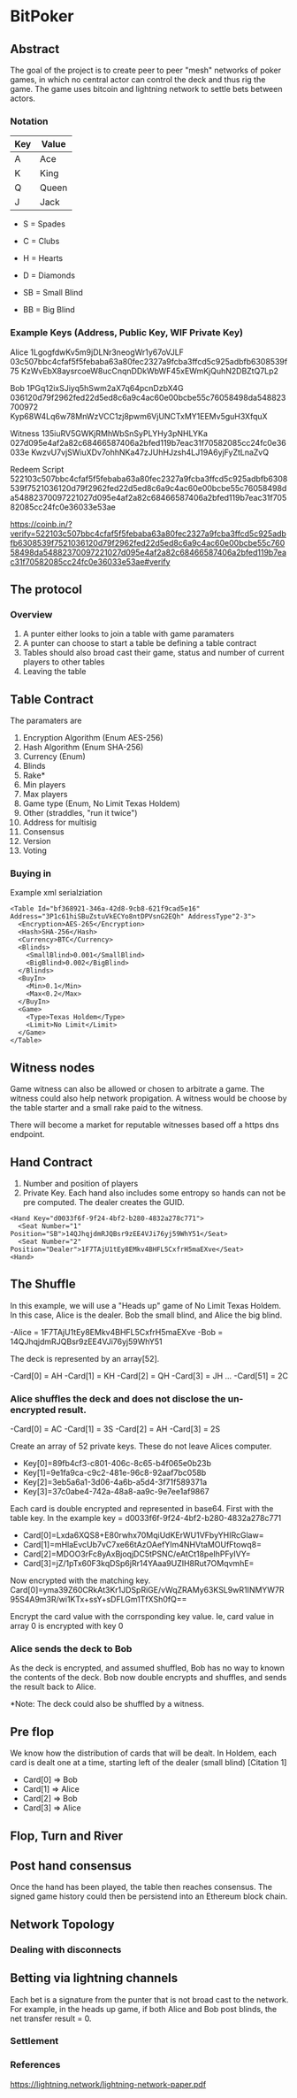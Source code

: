 # BitPoker

## Abstract
The goal of the project is to create peer to peer "mesh" networks of poker games, in which no central actor can control the deck and thus rig the game.  The game uses bitcoin and lightning network to settle bets between actors.

### Notation
| Key  | Value |
| ------------- | ------------- |
| A  | Ace  |
| K  | King  |
| Q  | Queen |
| J  | Jack  |

- S = Spades
- C = Clubs
- H = Hearts
- D = Diamonds

- SB = Small Blind
- BB = Big Blind

### Example Keys (Address, Public Key, WIF Private Key)
Alice 1LgogfdwKv5m9jDLNr3neogWr1y67oVJLF 03c507bbc4cfaf5f5febaba63a80fec2327a9fcba3ffcd5c925adbfb6308539f75 KzWvEbX8aysrcoeW8ucCnqnDDkWbWF45xEWmKjQuhN2DBZtQ7Lp2

Bob 1PGq12ixSJiyq5hSwm2aX7q64pcnDzbX4G 036120d79f2962fed22d5ed8c6a9c4ac60e00bcbe55c76058498da548823700972 Kyp68W4Lq6w78MnWzVCC1zj8pwm6VjUNCTxMY1EEMv5guH3XfquX

Witness 135iuRV5GWKjRMhWbSnSyPLYHy3pNHLYKa 027d095e4af2a82c68466587406a2bfed119b7eac31f70582085cc24fc0e36033e KwzvU7vjSWiuXDv7ohhNKa47zJUhHJzsh4LJ19A6yjFyZtLnaZvQ

Redeem Script 522103c507bbc4cfaf5f5febaba63a80fec2327a9fcba3ffcd5c925adbfb6308539f7521036120d79f2962fed22d5ed8c6a9c4ac60e00bcbe55c76058498da54882370097221027d095e4af2a82c68466587406a2bfed119b7eac31f70582085cc24fc0e36033e53ae

https://coinb.in/?verify=522103c507bbc4cfaf5f5febaba63a80fec2327a9fcba3ffcd5c925adbfb6308539f7521036120d79f2962fed22d5ed8c6a9c4ac60e00bcbe55c76058498da54882370097221027d095e4af2a82c68466587406a2bfed119b7eac31f70582085cc24fc0e36033e53ae#verify

## The protocol

### Overview
1.  A punter either looks to join a table with game paramaters
2.  A punter can choose to start a table be defining a table contract
3.  Tables should also broad cast their game, status and number of current players to other tables
4.  Leaving the table

## Table Contract
The paramaters are 
1.  Encryption Algorithm (Enum AES-256)
2.  Hash Algorithm (Enum SHA-256)
3.  Currency (Enum)
3.  Blinds
4.  Rake*
5.  Min players
6.  Max players
7.  Game type (Enum, No Limit Texas Holdem)
8.  Other (straddles, "run it twice")
9.  Address for multisig
10.  Consensus
11.  Version
12.  Voting

### Buying in

Example xml serialziation
```
<Table Id="bf368921-346a-42d8-9cb8-621f9cad5e16" Address="3P1c61hiSBuZstuVkECYo8ntDPVsnG2EQh" AddressType"2-3">
  <Encryption>AES-265</Encryption>
  <Hash>SHA-256</Hash>
  <Currency>BTC</Currency>
  <Blinds>
    <SmallBlind>0.001</SmallBlind>
    <BigBlind>0.002</BigBlind>
  </Blinds>
  <BuyIn>
    <Min>0.1</Min>
    <Max<0.2</Max>
  </BuyIn>
  <Game>
    <Type>Texas Holdem</Type>
    <Limit>No Limit</Limit>
  </Game>
</Table>
```

## Witness nodes
Game witness can also be allowed or chosen to arbitrate a game.  The witness could also help network propigation.  A witness would be choose by the table starter and a small rake paid to the witness.

There will become a market for reputable witnesses based off a https dns endpoint.

## Hand Contract
1.  Number and position of players
2.  Private Key.  Each hand also includes some entropy so hands can not be pre computed.  The dealer creates the GUID.

```
<Hand Key="d0033f6f-9f24-4bf2-b280-4832a278c771">
  <Seat Number="1" Position="SB">14QJhqjdmRJQBsr9zEE4VJi76yj59WhY51</Seat>
  <Seat Number="2" Position="Dealer">1F7TAjU1tEy8EMkv4BHFL5CxfrH5maEXve</Seat>
<Hand>
```

## The Shuffle
In this example, we will use a "Heads up" game of No Limit Texas Holdem.  In this case, Alice is the dealer.  Bob the small blind, and Alice the big blind.

-Alice = 1F7TAjU1tEy8EMkv4BHFL5CxfrH5maEXve
-Bob = 14QJhqjdmRJQBsr9zEE4VJi76yj59WhY51

The deck is represented by an array[52].  

-Card[0] = AH
-Card[1] = KH
-Card[2] = QH
-Card[3] = JH
...
-Card[51] = 2C

### Alice shuffles the deck and does not disclose the un-encrypted result.
-Card[0] = AC
-Card[1] = 3S
-Card[2] = AH
-Card[3] = 2S

Create an array of 52 private keys.  These do not leave Alices computer.
- Key[0]=89fb4cf3-c801-406c-8c65-b4f065e0b23b
- Key[1]=9e1fa9ca-c9c2-481e-96c8-92aaf7bc058b
- Key[2]=3eb5a6a1-3d06-4a6b-a5d4-3f71f589371a
- Key[3]=37c0abe4-742a-48a8-aa9c-9e7ee1af9867

Each card is double encrypted and represented in base64.  First with the table key.  In the example key = d0033f6f-9f24-4bf2-b280-4832a278c771
- Card[0]=Lxda6XQS8+E80rwhx70MqiUdKErWU1VFbyYHIRcGlaw=
- Card[1]=mHlaEvcUb7vC7xe66tAzOAefYIm4NHVtaMOUfFtowq8=
- Card[2]=MDOO3rFc8yAxBjoqjDC5tPSNC/eAtCt18peIhPFyIVY=
- Card[3]=jZ/1pTx60F3kqDSp6jRr14YAaa9UZIH8Rut7OMqvmhE=

Now encrypted with the matching key.
Card[0]=yma39Z60CRkAt3Kr1JDSpRiGE/vWqZRAMy63KSL9wR1INMYW7R95S4A9m3R/wi1KTx+ssY+sDFLGm1TfXSh0fQ==

Encrypt the card value with the corrsponding key value.  Ie, card value in array 0 is encrypted with key 0

### Alice sends the deck to Bob
As the deck is encrypted, and assumed shuffled, Bob has no way to known the contents of the deck.  Bob now double encrypts and shuffles, and sends the result back to Alice.

*Note:  The deck could also be shuffled by a witness.

## Pre flop
We know how the distribution of cards that will be dealt.  In Holdem, each card is dealt one at a time, starting left of the dealer (small blind) [Citation 1]
- Card[0] => Bob
- Card[1] => Alice
- Card[2] => Bob
- Card[3] => Alice

## Flop, Turn and River

## Post hand consensus
Once the hand has been played, the table then reaches consensus.   The signed game history could then be persistend into an Ethereum block chain.

## Network Topology

### Dealing with disconnects

## Betting via lightning channels
Each bet is a signature from the punter that is not broad cast to the network.   For example, in the heads up game, if both Alice and Bob post blinds, the net transfer result = 0.

### Settlement

### References
https://lightning.network/lightning-network-paper.pdf
